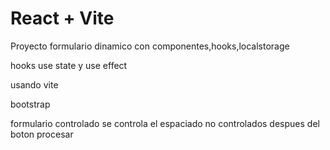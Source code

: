 # React + Vite
Proyecto formulario dinamico con componentes,hooks,localstorage

hooks use state y use effect

usando vite

bootstrap

formulario controlado se controla el espaciado
no controlados despues del boton procesar
